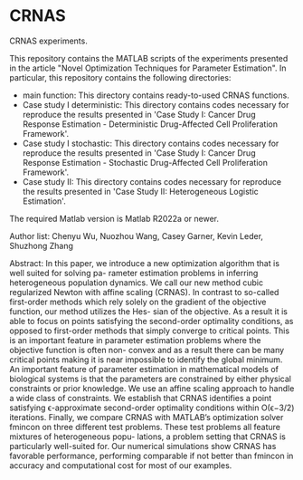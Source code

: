 # CRNAS

CRNAS experiments.

This repository contains the MATLAB scripts of the experiments presented in the article "Novel Optimization Techniques for Parameter Estimation". In particular, this repository contains the following directories:
* main function: This directory contains ready-to-used CRNAS functions.
* Case study I deterministic: This directory contains codes necessary for reproduce the results presented in 'Case Study I: Cancer Drug Response Estimation - Deterministic Drug-Affected Cell Proliferation Framework'.
* Case study I stochastic: This directory contains codes necessary for reproduce the results presented in 'Case Study I: Cancer Drug Response Estimation - Stochastic Drug-Affected Cell Proliferation Framework'.
* Case study II: This directory contains codes necessary for reproduce the results presented in 'Case Study II: Heterogeneous Logistic Estimation'.

The required Matlab version is Matlab R2022a or newer.
 
 Author list: Chenyu Wu, Nuozhou Wang, Casey Garner, Kevin Leder, Shuzhong Zhang
 
 Abstract: In this paper, we introduce a new optimization algorithm that is well suited for solving pa-
rameter estimation problems in inferring heterogeneous population dynamics. We call our new
method cubic regularized Newton with affine scaling (CRNAS). In contrast to so-called first-order
methods which rely solely on the gradient of the objective function, our method utilizes the Hes-
sian of the objective. As a result it is able to focus on points satisfying the second-order optimality
conditions, as opposed to first-order methods that simply converge to critical points. This is an
important feature in parameter estimation problems where the objective function is often non-
convex and as a result there can be many critical points making it is near impossible to identify
the global minimum. An important feature of parameter estimation in mathematical models of
biological systems is that the parameters are constrained by either physical constraints or prior
knowledge. We use an affine scaling approach to handle a wide class of constraints. We establish
that CRNAS identifies a point satisfying ϵ-approximate second-order optimality conditions within
O(ϵ−3/2) iterations. Finally, we compare CRNAS with MATLAB’s optimization solver fmincon
on three different test problems. These test problems all feature mixtures of heterogeneous popu-
lations, a problem setting that CRNAS is particularly well-suited for. Our numerical simulations
show CRNAS has favorable performance, performing comparable if not better than fmincon in
accuracy and computational cost for most of our examples.
